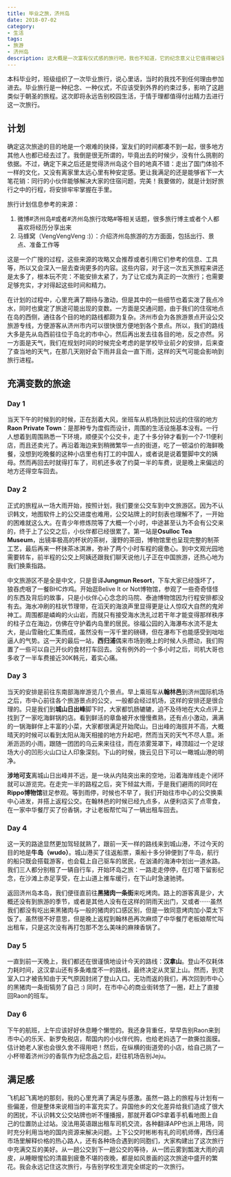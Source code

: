 ```yaml
---
title: 毕业之旅，济州岛
date: 2018-07-02
category:
- 生活
tags:
- 旅游
- 济州岛
description: 这大概是一次富有仪式感的旅行吧，我也不知道，它的纪念意义让它值得被记录。
---
```




本科毕业时，班级组织了一次毕业旅行，说心里话，当时的我找不到任何理由参加进去。毕业旅行是一种纪念、一种仪式，不应该受到外界的约束过多，影响了这趟类似于朝圣的旅程。这次即将永远告别校园生活，于情于理都值得付出精力去进行这一次旅行。



## 计划

确定这次旅途的目的地是一个艰难的抉择，室友们的时间都凑不到一起，很多地方其他人也都已经去过了。我倒是很无所谓的，毕竟出去的时候少，没有什么挑剔的依据。不过，确定下来之后还是觉得济州岛这个目的地真不错：走出了国门体验不一样的文化，又没有离家里太远心里有种安定感。更让我满足的还是能够省下一大笔花销：同行的小伙伴能够解决大家的住宿问题，完美！我要做的，就是计划好旅行之中的行程，将安排牢牢掌握在手里。

旅行计划信息参考的来源：

1. 微博#济州岛#或者#济州岛旅行攻略#等相关话题，很多旅行博主或者个人都喜欢将经历分享出来
2. 马蜂窝（VengVengVeng :)）：介绍济州岛旅游的方方面面，包括出行、景点、准备工作等

这是一个广搜的过程，这些来源的攻略又会推荐或者引用它们参考的信息、工具等，所以又会深入一层去查询更多的内容。这些内容，对于这一次五天旅程来讲还是太多了，根本玩不完：不能安排太紧了，为了让它成为真正的一次旅行；也需要足够充实，才对得起这些时间和精力。

在计划的过程中，心里充满了期待与激动，但是其中的一些细节也着实泼了我点冷水，同时也奠定了旅途可能出现的变数。一方面是交通问题，由于我们的住宿地点在岛的西侧，通往各个目的地的路线都颇为复杂。济州市会为各旅游景点开设公交旅游专线，方便游客从济州市内可以很快很方便地到各个景点。所以，我们的路线大多是先从岛西前往位于岛北的市中心，然后再出发去往各目的地，反之亦然。另一方面是天气，我们在规划时间的时候完全考虑的是学校毕业前夕的安排，后来查了查当地的天气，在那几天刚好会下雨并且会一直下雨，这样的天气可能会影响到旅行进程。

## 充满变数的旅途

### Day 1

当天下午的时候到的时候，正在刮着大风，坐班车从机场到比较远的住宿的地方**Raon Private Town**：是那种专为度假而设计，周围的生活设施基本没有。一行人想着到周围熟悉一下环境，顺便买个公交卡，走了十多分钟才看到一个7-11便利店，而且还卖光了。再沿着海边来到稍微繁华一点的街道，吃了一顿溢价的海鲜晚餐，没想到吃晚餐的这种小店里也有打工的中国人，或者说是说着蹩脚中文的姨母。然而再回去时就得打车了，司机还多收了约莫一半的车费，说是晚上来偏远的地方还得空车回去。

### Day 2

正式的旅程从一场大雨开始，按照计划，我们要坐公交车到中文旅游区。因为不认识韩文，地图软件上的公交进度也难用，公交站牌上的时刻表也理解不了，一开始的困难就这么大。在青少年修炼院等了大概一个小时，中途甚至认为不会有公交来的，终于上了公交之后，小伙伴都已经很累了。第一站是**Osulloc Tea Museum**，出镜率极高的杯状的茶树，漫野的茶田，博物馆里也呈现完整的制茶工艺，最后再来一杯抹茶冰淇淋，弥补了两个小时车程的疲惫心。到中文观光园地需要转车，前半程的公交上阿姨还跟我们聊天说他儿子正在中国旅游，还热心地为我们换乘指路。

中文旅游区不是全是中文，只是音译**Jungmun Resort**，下车大家已经饿坏了，狼吞虎咽了一餐BHC炸鸡。开始逛Belive It or Not博物馆，参观了一些奇奇怪怪的东西及背后的故事，只是小伙伴心心念念的马院、泰迪博物馆因为行程安排都没有去。海水冲刷的柱状节理带，在滔天的海浪声里显得更是让人惊叹大自然的鬼斧神工。周围都是嶙峋的火山岩，而就只有接受海水洗礼过若干年才能变得那样秩序的柱子立在海边，仿佛在守护着内岛里的居民。徐福公园的入海瀑布水流不是太大，是山雪融化汇集而成，虽然没有一泻千里的磅礴，但在瀑布下也能感受到咄咄逼人的气势。这一天的最后一站，**西归浦**偶来市场到晚上的时候人头攒动，我们购置了一些可以自己开伙的食材打车回去。没有例外的一个多小时之后，司机大哥也多收了一半车费接近30K韩元，着实心痛。

### Day 3

当天的安排是前往东南部海岸游览几个景点。早上乘班车从**翰林邑**到济州国际机场之后，市中心前往各个旅游景点的公交，一般都会经过机场，这样的安排还是很合理的。只是我们到**城山日出峰**脚下时，大家都饥肠辘辘，迫不及待地在大众点评上找到了一家吃海鲜锅的店。看到鲜活的章鱼被开水慢慢煮熟，还有点小激动，满满的一锅海鲜伴上丰富的小菜，大家都很满足开始爬山。日出峰的海拔并不高，大概晴天的时候可以看到太阳从海天相接的地方升起吧，然而当天的天气不尽人意。淅淅沥沥的小雨，跟随一团团的乌云来来往往，而在浓雾笼罩下，峰顶超过一个足球场大小的凹形火山口让人印象深刻。下山的时候，拨云见日下可以一瞰城山港的明净。

**涉地可支**离城山日出峰并不远，是一块从内陆突出来的空地，沿着海岸线走个闭环就可以游览完。在走完一半的路程之后，突下倾盆大雨，于是我们避雨的同时在**Rippo博物馆**驻足参观。等到雨停，时候也不早了，我们开始往市中心的公交换乘中心进发，并搭上返程公交。在翰林邑的时候已经九点多，从便利店买了点零食，在一家中华餐厅买了份香锅，才让老板帮忙叫了一辆出租车回去。



### Day 4

这一天的路途显然更加驾轻就熟了，跟前一天一样的路线来到城山港，不过今天的目的地是**牛岛（wudo）**。城山港买了往返船票，乘船十多分钟便到了牛岛，航行的船只既会搭载游客，也会载上自己驱车的居民，在汹涌的海涛中划出一道水路。我们三人都分别租了一辆自行车，开始环岛之旅：一路走走停停，在灯塔下留影纪念，在沙滩上赤足享受，在上山道上推车缓行，在下山时急速驰骋。

返回济州岛本岛，我们便径直前往**黑猪肉一条街**来吃烤肉。路上的游客真是少，大概还没有到旅游的季节，或者是其他人没有在这样的阴雨天出门，又或者······虽然我们都没有吃出来黑猪肉与一般的猪肉的口感区别，但是一致同意烤肉加小菜太下饭了。虽然很不好意思，但是晚上返程到翰林邑再次麻烦了中华餐厅老板娘帮忙叫出租车，只是这次没有再打包那不怎么美味的麻辣香锅了。



### Day 5

一直到前一天晚上，我们都还在很谨慎地设计今天的路线：**汉拿山**。登山不仅耗体力耗时间，这汉拿山还有多条难度不一的路线，最终决定从灵室上山。然而，到灵室入口才被告知由于天气原因封闭了登山入口。无功而返的我们，再次回到市中心的黑猪肉一条街犒劳了自己 :) 同时，在市中心的商业街转悠了一圈，赶上了直接回Raon的班车。



### Day 6

下午的航班，上午应该好好休息睡个懒觉的。我还身背重任，早早告别Raon来到市中心的乐天、新罗免税店，帮国内的小伙伴代购，也给老妈选了一款撕拉面膜。估计她老人家也会很久舍不得用吧！然后，在纵横的街道旁的小店，给自己挑了一小杯带着济州沙的香氛作为纪念品之后，赶往机场告别Jeju。



## 满足感

飞机起飞离地的那刻，我的心里充满了满足与感激。虽然一路上的旅程与计划有一些偏差，但是整体来说相当的丰富充实了。异国他乡的文化差异给我们造成了很大的困扰，不认识韩文公交站牌也听不懂播报，那就开着GPS拿着手机看地图上自己的位置防止过站。没法用英语跟出租车司机交流，各种翻译APP也派上用场，同时充分利用当地的国内资源来解决问题。上下公交时彬彬有礼的司机师傅，西归浦市场里解释价格的热心路人，还有各种场合遇到的同胞们，大家构建出了这次旅行中充满交互的美好。从一趟公交到下一趟公交的等待，从一团云雾到瓢泼大雨的调皮，从睡眼惺忪的清晨到疲惫不堪的夜晚，都是如风景画的这次旅途中盛开的繁花。我会永远记住这次旅行，与告别学校生涯完全绑定的一次旅行。